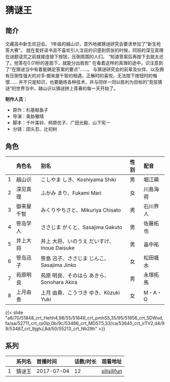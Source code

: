 # 猜谜王


## 简介

文藏高中新生欢迎会。
1年级的越山识，意外地被猜谜研究会要求参加了“新生抢答大赛”。
就在爱好读书且不喜欢引人注目的识感到慌张的时候，同班的深见真理在谜题读完之前就接连按下按钮，压倒周围的人们。
“知道答案后再按下去就太迟了。抢答在0.01秒的差距下，就能分出胜败”
在看着这样的真理的途中，识注意到了“在猜谜当中有着能确定答案的要点”……。
与猜谜研究会的前辈及伙伴、以及拥有压倒性强大的对手·御来屋千智的相遇，正解时的喜悦，无法按下按钮时的悔恨……
并不只是知识，也要磨炼各种技术，并与同伴一同以胜利为目标的“竞技猜谜”的世界当中，越山识以猜谜拼上青春的每一天开始了。

**制作人员：**
- 原作：杉基鲑鱼子
- 导演：奥胁雅晴
- 脚本：千叶美铃、柿原优子、广田光毅、山下宪一
- 分镜：田头忍、辻初树

## 角色

|     |   角色名   |   别名  | 性别 |  配音  |
|:--- |:------  |:----      |:---  |:--   |
| 1 | 越山识 | こしやま しき、Koshiyama Shiki | 男 | 堀江瞬 |
| 2 | 深见真理 | ふかみ まり、Fukami Mari | 女 | 川島海荷 |
| 3 | 御来屋千智 | みくりやちさと、Mikuriya Chisato | 男 | 石川界人 |
| 4 | 笹岛学人 | ささじま がくと、Sasajima Gakuto | 男 | 佐藤拓也 |
| 5 | 井上大将 | 井上 大将、いのうえ だいすけ、Inoue Daisuke | 男 | 畠中祐 |
| 6 | 笹岛迅子 | 笹島 迅子、ささじま じんこ、Sasajima Jinko | 女 | 松田颯水 |
| 7 | 苑原明良 | 苑原 明良、そのはら あきら、Sonohara Akira | 男 | 永塚拓馬 |
| 8 | 上月由贵 | 上月 由貴、こうづき ゆき、Kōzuki Yuki | 女 | M・A・O |

{{< slide "a6/70/51848_crt_Hehh4,98/55/51849_crt_pmhS5,35/95/51856_crt_5DWxd,fa/aa/52711_crt_rp0lp,0b/9c/53486_crt_MDST5,33/ca/53645_crt_irTV2,d4/99/53487_crt_9jghJ,8d/50/55213_crt_Nh29h" >}}

## 系列

|     |   系列名   |   首播时间  | 话数/时长  | 观看地址 |
|:---  |:------    |:----      |:---       |:---  |
| 1 | 猜谜王 | 2017-07-04 | 12 | [silisilifun](https://www.silisilifun.com/vodplay/Jr77777Z/2/1/)  |



